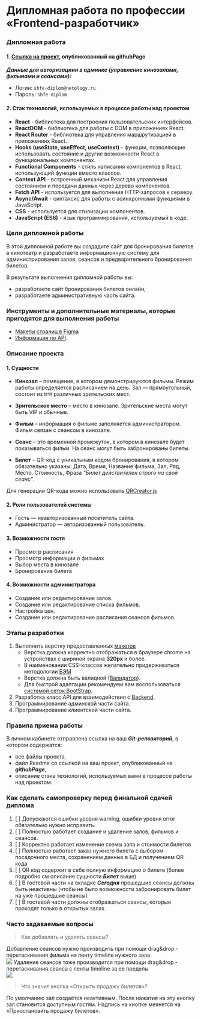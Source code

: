 # Дипломная работа по профессии «Frontend-разработчик»

### Дипломная работа

#### 1. [Ссылка на проект](https://derrri.github.io/react-diplom/), опубликованный на githubPage
***Данные для авторизациии в админке (управление кинозалами, фильмами и сеансами):***
- Логин: `shfe-diplom@netology.ru`
- Пароль: `shfe-diplom`

#### 2. Стэк технологий, используемых в процессе работы над проектом

- **React** - библиотека для построения пользовательских интерфейсов.
- **ReactDOM** - библиотека для работы с DOM в приложениях React.
- **React Router** - библиотека для управления маршрутизацией в приложениях React.
- **Hooks (useState, useEffect, useContext)** - функции, позволяющие использовать состояние и другие возможности React в функциональных компонентах.
- **Functional Components** - стиль написания компонентов в React, использующий функции вместо классов.
- **Context API** - встроенный механизм React для управления состоянием и передачи данных через дерево компонентов.
- **Fetch API** - используется для выполнения HTTP-запросов к серверу.
- **Async/Await** - синтаксис для работы с асинхронными функциями в JavaScript.
- **CSS** - используется для стилизации компонентов.
- **JavaScript (ES6)** - язык программирования, используемый в коде.

### Цели дипломной работы

В этой дипломной работе вы создадите сайт для бронирования билетов в кинотеатр и разработаете информационную систему для администрирования залов, сеансов и предварительного бронирования билетов.

В результате выполнения дипломной работы вы:
- разработаете сайт бронирования билетов онлайн,
- разработаете административную часть сайта.

### Инструменты и дополнительные материалы, которые пригодятся для выполнения работы

- [Макеты страниц в Figma](https://www.figma.com/file/zGf2lm7mUBGeXWlZQyf9LH/%D0%94%D0%B8%D0%B7%D0%B0%D0%B9%D0%BD-%D0%BC%D0%B0%D0%BA%D0%B5%D1%82-(1)?type=design&mode=design)
- [Информация по API](https://github.com/netology-code/shfe-diplom/blob/main/md/api.md).

### Описание проекта

#### 1. Сущности

- **Кинозал** – помещение, в котором демонстрируются фильмы. Режим работы определяется расписанием на день. Зал — прямоугольный, состоит из `N*M` различных зрительских мест.

- **Зрительское место** – место в кинозале. Зрительские места могут быть VIP и обычные.

- **Фильм** – информация о фильме заполняется администратором. Фильм связан с сеансом в кинозале.

- **Сеанс** – это временной промежуток, в котором в кинозале будет показываться фильм. На сеанс могут быть забронированы билеты.

- **Билет**  – QR-код c уникальным кодом бронирования, в котором обязательно указаны: Дата, Время, Название фильма, Зал, Ряд, Место, Стоимость, Фраза _"Билет действителен строго на свой сеанс"_.
  
Для генерации QR-кода можно использовать [QRCreator.js](https://github.com/slesareva-gala/QR-Code)

#### 2. Роли пользователей системы

-   Гость — неавторизованный посетитель сайта.
-   Администратор — авторизованный пользователь.

#### 3. Возможности гостя
-   Просмотр расписания
-   Просмотр информации о фильмах
-   Выбор места в кинозале
-   Бронирование билета

#### 4. Возможности администратора
-   Создание или редактирование залов.
-   Создание или редактирование списка фильмов.
-   Настройка цен.
-   Создание или редактирование расписания сеансов фильмов.

### Этапы разработки

1. Выполнить верстку предоставленных [макетов]((https://www.figma.com/file/BwhoRUEU4ikdbjjxFOrO7v/%D0%94%D0%B8%D0%B7%D0%B0%D0%B9%D0%BD-%D0%BC%D0%B0%D0%BA%D0%B5%D1%82?type=design&node-id=0-1&mode=design&t=j9bYnoV4gt8q03IU-0))  
   * Верстка должна корректно отображаться в браузере chrome на устройствах с шириной экрана **320px** и более.  
   * В наименовании CSS-классов желательно придерживаться методологии [БЭМ](https://ru.bem.info/methodology/quick-start/)
   * Верстка должна быть валидной ([Валидатор](https://validator.w3.org/)). 
   * Для быстрой адаптации рекомендуем вам воспользоваться [системой сеток BootStrap](https://getbootstrap.su/docs/5.0/layout/grid/).
2. Разработка класс API для взаимодействия с [Backend](https://github.com/netology-code/shfe-diplom/blob/main/md/api.md).
3. Программирование админской части сайта.
4. Программирование клиентской части сайта.

### Правила приема работы

В личном кабинете отправлена ссылка на ваш ***Git-репозиторий***, в котором содержатся:
- все файлы проекта,
- файл Readme со ссылкой на ваш проект, опубликованный на ***githubPage***,
- описание стэка технологий, используемых вами в процессе работы над проектом.

### Как сделать самопроверку перед финальной сдачей диплома
1. [ ] Допускаются ошибки уровня warning, ошибки уровня error обязательно нужно исправить.
2. [ ] Полностью работает создание и удаление залов, фильмов и сеансов.
3. [ ] Корректно работает изменение схемы зала и стоимости билетов
4. [ ] Полностью работает заказ нужного билета с выбором посадочного места, сохранением данных в БД и получением QR кода
5. [ ] QR код содержит в себе полную информацию о билете (более подробно см описание сущности ***Билет*** выше)
6. [ ] В гостевой части на вкладке ***Сегодня*** прошедшие сеансы должны быть неактивны (чтобы не было возможности забронировать билет на уже прошедшие сеансы)
7. [ ] В гостевой части должны отображаться сеансы, которые проходят только в открытых залах.

### Часто задаваемые вопросы

>Как добавлять и удалять сеансы?

Добавление сеансов нужно производить при помощи drag&drop - перетаскивания фильма на ленту timeline нужного зала  
![](https://github.com/netology-code/shfe-diplom/blob/main/md/img/DD_Add.gif)
Удаление сеансов тоже производится при помощи drag&drop - перетаскивания сеанса с  ленты timeline за ее пределы  
![](https://github.com/netology-code/shfe-diplom/blob/main/md/img/DD_Delete.gif)

>Что значит кнопка «Открыть продажу билетов»?  

По умолчанию зал создаётся неактивным. После нажатия на эту кнопку зал становится доступным гостям. Надпись на кнопке меянется на «Приостановить продажу билетов».